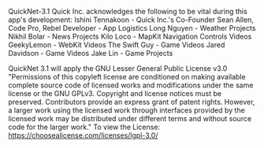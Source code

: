 QuickNet-3.1
Quick Inc. acknowledges the following to be vital during this app's development:
Ishini Tennakoon - Quick Inc.'s Co-Founder
Sean Allen, Code Pro, Rebel Developer - App Logistics
Long Nguyen - Weather Projects
Nikhil Bolar - News Projects
Kilo Loco - MapKit Navigation Controls Videos
GeekyLemon - WebKit Videos
The Swift Guy - Game Videos
Jared Davidson - Game Videos
Jake Lin - Game Projects

QuickNet 3.1 will apply the GNU Lesser General Public License v3.0
"Permissions of this copyleft license are conditioned on making available complete source code of licensed works and modifications under the same license or the GNU GPLv3. Copyright and license notices must be preserved. Contributors provide an express grant of patent rights. However, a larger work using the licensed work through interfaces provided by the licensed work may be distributed under different terms and without source code for the larger work."
To view the License: https://choosealicense.com/licenses/lgpl-3.0/
